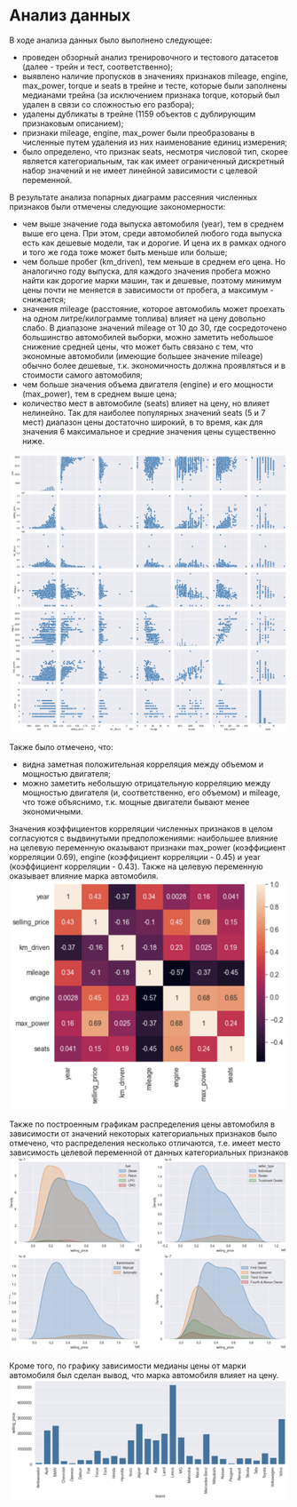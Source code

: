 
# Анализ данных
В ходе анализа данных было выполнено следующее:
- проведен обзорный анализ тренировочного и тестового датасетов (далее - трейн и тест, соответственно); 
- выявлено наличие пропусков в значениях признаков mileage, engine, max_power, torque и seats в трейне и тесте, 
которые были заполнены медианами трейна (за исключением признака torque, который был удален в связи со сложностью 
его разбора);
- удалены дубликаты в трейне (1159 объектов с дублирующим признаковым описанием);
- признаки mileage, engine, max_power были преобразованы в численные путем удаления из них наименование 
единиц измерения;
- было определено, что признак seats, несмотря числовой тип, скорее является категориальным, так как имеет 
ограниченный дискретный набор значений и не имеет линейной зависимости с целевой переменной. 

В результате анализа попарных диаграмм рассеяния численных признаков были отмечены следующие закономерности: 
- чем выше значение года выпуска автомобиля (year), тем в среднем выше его цена. При этом, среди автомобилей любого 
года выпуска есть как дешевые модели, так и дорогие. И цена их в рамках одного и того же года тоже может быть меньше или 
больше;
- чем больше пробег (km_driven), тем меньше в среднем его цена. Но аналогично году выпуска, для каждого значения
пробега можно найти как дорогие марки машин, так и дешевые, поэтому минимум цены почти не меняется в зависимости 
от пробега, а максимум - снижается;
- значения mileage (расстояние, которое автомобиль может проехать на одном литре/килограмме топлива) влияет на 
цену довольно слабо. В диапазоне значений mileage от 10 до 30, где сосредоточено большинство автомобилей выборки, 
можно заметить небольшое снижение средней цены, что может быть связано с тем, что экономные автомобили (имеющие 
большее значение mileage) обычно более дешевые, т.к. экономичность должна проявляться и в стоимости самого автомобиля;
- чем больше значения объема двигателя (engine) и его мощности (max_power), тем в среднем выше цена;
- количество мест в автомобиле (seats) влияет на цену, но влияет нелинейно. Так для наиболее популярных значений 
seats (5 и 7 мест) диапазон цены достаточно широкий, в то время, как для значения 6 максимальное и средние значения
цены существенно ниже.

![Screenshot](img/num_features_pairplot.png)

Также было отмечено, что: 
- видна заметная положительная корреляция между объемом и мощностью двигателя;
- можно заметить небольшую отрицательную корреляцию между мощностью двигателя (и, соответственно, его объемом) 
и mileage, что тоже объяснимо, т.к. мощные двигатели бывают менее экономичными.

Значения коэффициентов корреляции численных признаков в целом согласуются с выдвинутыми предположениями: наибольшее 
влияние на целевую переменную оказывают признаки max_power (коэффициент корреляции 0.69),
engine (коэффициент корреляции - 0.45) и year (коэффициент корреляции - 0.43). Также на целевую переменную оказывает 
влияние марка автомобиля.
![Screenshot](img/corr_heatmap.png)

Также по построенным графикам распределения цены автомобиля в зависимости от значений некоторых 
категориальных признаков было отмечено, что распределения несколько отличаются, т.е. имеет место зависимость
целевой переменной от данных категориальных признаков
![Screenshot](img/target_dist_by_cat_features.png)

Кроме того, по графику зависимости медианы цены от марки автомобиля был сделан вывод, что марка автомобиля 
влияет на цену.
![Screenshot](img/price_median_by_brand.png)